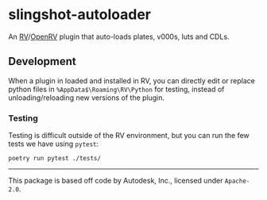 # slingshot-autoloader

An [RV](https://help.autodesk.com/view/SGSUB/ENU/?guid=SG_RV_rv_osrv_html)/[OpenRV](https://github.com/AcademySoftwareFoundation/OpenRV) plugin that auto-loads plates, v000s, luts and CDLs.


## Development

When a plugin in loaded and installed in RV, you can directly edit or replace python files in `%AppData$\Roaming\RV\Python` for testing, instead of unloading/reloading new versions of the plugin.

### Testing
Testing is difficult outside of the RV environment, but you can run the few tests we have using `pytest`:

```shell
poetry run pytest ./tests/
```

---

This package is based off code by Autodesk, Inc., licensed under `Apache-2.0`.
